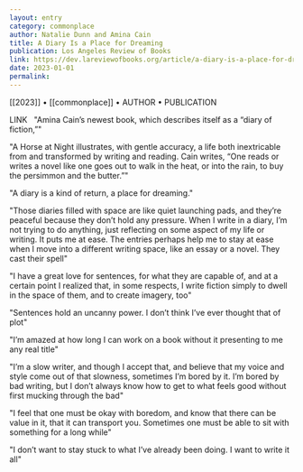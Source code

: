 ```yaml
---
layout: entry
category: commonplace
author: Natalie Dunn and Amina Cain
title: A Diary Is a Place for Dreaming
publication: Los Angeles Review of Books
link: https://dev.lareviewofbooks.org/article/a-diary-is-a-place-for-dreaming-a-conversation-with-amina-cain/
date: 2023-01-01
permalink:
---
```


[[2023]] • [[commonplace]] • AUTHOR • PUBLICATION

LINK
 
"Amina Cain’s newest book, which describes itself as a “diary of fiction,”"

"A Horse at Night illustrates, with gentle accuracy, a life both inextricable from and transformed by writing and reading. Cain writes, “One reads or writes a novel like one goes out to walk in the heat, or into the rain, to buy the persimmon and the butter.”"

"A diary is a kind of return, a place for dreaming."

"Those diaries filled with space are like quiet launching pads, and they’re peaceful because they don’t hold any pressure. When I write in a diary, I’m not trying to do anything, just reflecting on some aspect of my life or writing. It puts me at ease. The entries perhaps help me to stay at ease when I move into a different writing space, like an essay or a novel. They cast their spell"

"I have a great love for sentences, for what they are capable of, and at a certain point I realized that, in some respects, I write fiction simply to dwell in the space of them, and to create imagery, too"

"Sentences hold an uncanny power. I don’t think I’ve ever thought that of plot"

"I’m amazed at how long I can work on a book without it presenting to me any real title"

"I’m a slow writer, and though I accept that, and believe that my voice and style come out of that slowness, sometimes I’m bored by it. I’m bored by bad writing, but I don’t always know how to get to what feels good without first mucking through the bad"

"I feel that one must be okay with boredom, and know that there can be value in it, that it can transport you. Sometimes one must be able to sit with something for a long while"

"I don’t want to stay stuck to what I’ve already been doing. I want to write it all"
